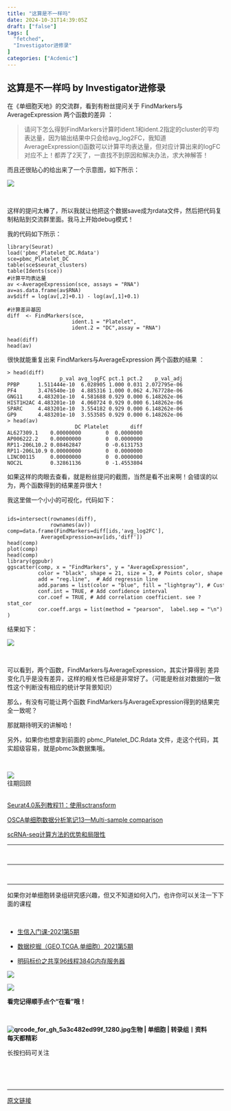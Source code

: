 ```yaml
---
title: "这算是不一样吗"
date: 2024-10-31T14:39:05Z
draft: ["false"]
tags: [
  "fetched",
  "Investigator进修录"
]
categories: ["Acdemic"]
---
```

这算是不一样吗 by Investigator进修录
------
<div><section data-tool="mdnice编辑器" data-website="https://www.mdnice.com"><p data-tool="mdnice编辑器">在《单细胞天地》的交流群，看到有粉丝提问关于 FindMarkers与AverageExpression 两个函数的差异 ：</p><blockquote data-tool="mdnice编辑器"><p>请问下怎么得到FindMarkers计算时ident.1和ident.2指定的cluster的平均表达量，因为输出结果中只会给avg_log2FC，我知道AverageExpression()函数可以计算平均表达量，但对应计算出来的logFC对应不上！都弄了2天了，一直找不到原因和解决办法，求大神解答！</p></blockquote><p data-tool="mdnice编辑器">而且还很贴心的给出来了一个示意图，如下所示：</p><p><img data-galleryid="" data-ratio="0.4166666666666667" data-s="300,640" data-type="png" data-w="792" data-src="https://mmbiz.qpic.cn/mmbiz_png/siaia0BDGJdjQqEtM0pibiawGPk0FLpTpXhzYdprIictWIiaRicgVl8tibG3fT8U7MzKUicQ7S0iafeUwPbEFmu5KCARzMGA/640?wx_fmt=png" src="https://mmbiz.qpic.cn/mmbiz_png/siaia0BDGJdjQqEtM0pibiawGPk0FLpTpXhzYdprIictWIiaRicgVl8tibG3fT8U7MzKUicQ7S0iafeUwPbEFmu5KCARzMGA/640?wx_fmt=png"></p><figure data-tool="mdnice编辑器"><figcaption> </figcaption></figure><p data-tool="mdnice编辑器">这样的提问太棒了，所以我就让他把这个数据save成为rdata文件，然后把代码复制粘贴到交流群里面。我马上开始debug模式！</p><p data-tool="mdnice编辑器">我的代码如下所示：</p><pre data-tool="mdnice编辑器"><span></span><code><span>library</span>(Seurat)<br>load(<span>'pbmc_Platelet_DC.Rdata'</span>)<br>sce=pbmc_Platelet_DC<br>table(sce$seurat_clusters)<br>table(Idents(sce))<br><span>#计算平均表达量</span><br>av &lt;-AverageExpression(sce, assays = <span>"RNA"</span>) <br>av=as.data.frame(av$RNA)<br>av$diff = log(av[,<span>2</span>]+<span>0.1</span>) - log(av[,<span>1</span>]+<span>0.1</span>)<br><br><span>#计算差异基因</span><br>diff  &lt;- FindMarkers(sce,<br>                     ident.1 = <span>"Platelet"</span>, <br>                     ident.2 = <span>"DC"</span>,assay = <span>"RNA"</span>)<br><br>head(diff)<br>head(av)<br></code></pre><p data-tool="mdnice编辑器">很快就能重复出来 FindMarkers与AverageExpression 两个函数的结果 ：</p><pre data-tool="mdnice编辑器"><span></span><code>&gt; head(diff)<br>                 p_val avg_logFC pct.1 pct.2    p_val_adj<br>PPBP      1.511444e-10  6.028905 1.000 0.031 2.072795e-06<br>PF4       3.476540e-10  4.885316 1.000 0.062 4.767728e-06<br>GNG11     4.483201e-10  4.581688 0.929 0.000 6.148262e-06<br>HIST1H2AC 4.483201e-10  4.060724 0.929 0.000 6.148262e-06<br>SPARC     4.483201e-10  3.554182 0.929 0.000 6.148262e-06<br>GP9       4.483201e-10  3.553585 0.929 0.000 6.148262e-06<br>&gt; head(av)<br>                      DC Platelet       diff<br>AL627309.1    0.00000000        0  0.0000000<br>AP006222.2    0.00000000        0  0.0000000<br>RP11-206L10.2 0.08462847        0 -0.6131753<br>RP11-206L10.9 0.00000000        0  0.0000000<br>LINC00115     0.00000000        0  0.0000000<br>NOC2L         0.32861136        0 -1.4553804<br></code></pre><p data-tool="mdnice编辑器">如果这样的肉眼去查看，就是粉丝提问的截图，当然是看不出来啊！会错误的以为，两个函数得到的结果差异很大！</p><p data-tool="mdnice编辑器">我这里做一个小小的可视化，代码如下：</p><pre data-tool="mdnice编辑器"><span></span><code><br>ids=intersect(rownames(diff),<br>              rownames(av))<br>comp=data.frame(FindMarkers=diff[ids,<span>'avg_log2FC'</span>],<br>           AverageExpression=av[ids,<span>'diff'</span>])<br>head(comp)<br>plot(comp)<br>head(comp)<br><span>library</span>(ggpubr)<br>ggscatter(comp, x = <span>"FindMarkers"</span>, y = <span>"AverageExpression"</span>,<br>          color = <span>"black"</span>, shape = <span>21</span>, size = <span>3</span>, <span># Points color, shape and size</span><br>          add = <span>"reg.line"</span>,  <span># Add regressin line</span><br>          add.params = list(color = <span>"blue"</span>, fill = <span>"lightgray"</span>), <span># Customize reg. line</span><br>          conf.int = <span>TRUE</span>, <span># Add confidence interval</span><br>          cor.coef = <span>TRUE</span>, <span># Add correlation coefficient. see ?stat_cor</span><br>          cor.coeff.args = list(method = <span>"pearson"</span>,  label.sep = <span>"\n"</span>)<br>)<br></code></pre><p data-tool="mdnice编辑器">结果如下：</p><p><img data-galleryid="" data-ratio="0.65" data-s="300,640" data-type="png" data-w="820" data-src="https://mmbiz.qpic.cn/mmbiz_png/siaia0BDGJdjQqEtM0pibiawGPk0FLpTpXhz5AQu6xj8LHMBjnK552ibMpdh46j3hPice6nlLRMruvHiaxJhS9Qdfy3ibw/640?wx_fmt=png" src="https://mmbiz.qpic.cn/mmbiz_png/siaia0BDGJdjQqEtM0pibiawGPk0FLpTpXhz5AQu6xj8LHMBjnK552ibMpdh46j3hPice6nlLRMruvHiaxJhS9Qdfy3ibw/640?wx_fmt=png"></p><figure data-tool="mdnice编辑器"><figcaption> </figcaption></figure><p data-tool="mdnice编辑器">可以看到，两个函数，FindMarkers与AverageExpression，其实计算得到 差异变化几乎是没有差异，这样的相关性已经是非常好了。（可能是粉丝对数据的一致性这个判断没有相应的统计学背景知识）</p><p data-tool="mdnice编辑器">那么，有没有可能让两个函数 FindMarkers与AverageExpression得到的结果完全一致呢？</p><p data-tool="mdnice编辑器">那就期待明天的讲解哈！</p><p data-tool="mdnice编辑器">另外，如果你也想拿到前面的 pbmc_Platelet_DC.Rdata 文件，走这个代码，其实超级容易，就是pbmc3k数据集哦。</p><p><br></p><section data-style-type="5" data-tools="新媒体排版" data-id="2440476"><section><section><section><section><img data-ratio="0.9495798319327731" data-type="gif" data-w="119" data-width="100%" data-src="https://mmbiz.qpic.cn/mmbiz_gif/09gp6SvPE04j3m2v7Hr889icHUyibTOHs8YuUibicl7ibRD0ZwG5pDTjBluRreZvuib1o3BibvLkicYhnA4YW7dQsjn0cA/640?wx_fmt=gif" src="https://mmbiz.qpic.cn/mmbiz_gif/09gp6SvPE04j3m2v7Hr889icHUyibTOHs8YuUibicl7ibRD0ZwG5pDTjBluRreZvuib1o3BibvLkicYhnA4YW7dQsjn0cA/640?wx_fmt=gif"></section><section data-brushtype="text">往期回顾</section><section><br></section></section></section></section><section><section data-autoskip="1"><p><a target="_blank" href="http://mp.weixin.qq.com/s?__biz=MzI1Njk4ODE0MQ==&amp;mid=2247496614&amp;idx=1&amp;sn=6761831a1f5ee598ea20857de883ed94&amp;chksm=ea1cf524dd6b7c32c9db6f174cd7c12504d663fbfe0a5b2a241b8017eb900f16f27245d4f640&amp;scene=21#wechat_redirect" data-itemshowtype="0" tab="innerlink" data-linktype="2">Seurat4.0系列教程11：使用sctransform</a><br></p><p><a target="_blank" href="http://mp.weixin.qq.com/s?__biz=MzI1Njk4ODE0MQ==&amp;mid=2247496589&amp;idx=1&amp;sn=62661e8f6fe1f7ca77116170c367d710&amp;chksm=ea1cf50fdd6b7c19479c2853becde5b55b9887d8abe8c85dc879ad715bbbab2c72379563c4d4&amp;scene=21#wechat_redirect" data-itemshowtype="0" tab="innerlink" data-linktype="2">OSCA单细胞数据分析笔记13—Multi-sample comparison</a><br></p><p><a target="_blank" href="http://mp.weixin.qq.com/s?__biz=MzI1Njk4ODE0MQ==&amp;mid=2247496485&amp;idx=1&amp;sn=46686583722d6d63a62fb98e2cabf5e0&amp;chksm=ea1cf5a7dd6b7cb1dd0d69fbdb9c3dd69231167ab456d016edd674c921413de50834489d92b3&amp;scene=21#wechat_redirect" data-itemshowtype="0" tab="innerlink" data-linktype="2">scRNA-seq计算方法的优势和局限性</a><br></p></section></section><hr><p><br></p></section><section data-style-type="5" data-tools="新媒体排版" data-id="2440475"><hr><p><br></p><hr><section><p>如果你对单细胞转录组研究感兴趣，但又不知道如何入门，也许你可以关注一下下面的课程<span></span></p><p><br></p><ul><li><p><a target="_blank" href="http://mp.weixin.qq.com/s?__biz=MzAxMDkxODM1Ng==&amp;mid=2247504010&amp;idx=2&amp;sn=0a82d588dce7e8a24340f5f35d90b372&amp;chksm=9b4b9031ac3c19278a0a7a888cf51ee1bdbaf6d4f3695df4f101731cfd2dc385259613b9a474&amp;scene=21#wechat_redirect" data-itemshowtype="0" tab="innerlink" data-linktype="2" hasload="1">生信入门课-2021第5期</a></p></li><li><p><a target="_blank" href="http://mp.weixin.qq.com/s?__biz=MzAxMDkxODM1Ng==&amp;mid=2247504010&amp;idx=1&amp;sn=3839c684dde6f75684cb116984291986&amp;chksm=9b4b9031ac3c19270220e8846f3cd13a159ff4abbcda4ef2dbb9f16c2f6b045723b21f5cc051&amp;scene=21#wechat_redirect" data-itemshowtype="0" tab="innerlink" data-linktype="2" hasload="1">数据挖掘（GEO,TCGA,单细胞）2021第5期</a></p></li><li><p><a target="_blank" href="http://mp.weixin.qq.com/s?__biz=MzAxMDkxODM1Ng==&amp;mid=2247501667&amp;idx=2&amp;sn=b05cb7181f632a557f0d78c6f31160d3&amp;chksm=9b4b87d8ac3c0ece42e259d2c39948dd6a1227b6c392213cb4564ae6a9926a6735f871da941b&amp;scene=21#wechat_redirect" data-itemshowtype="11" tab="innerlink" data-linktype="2" hasload="1">明码标价之共享96线程384G内存服务器</a></p></li></ul><p><img data-ratio="1" data-type="gif" data-w="240" data-src="https://mmbiz.qpic.cn/mmbiz_gif/4TKeL1ZejtlKxOib5kmKX6ic6eX0w0WK5jvhtz9yBRsO3OI4yr6S5iaLNM7AbAeuPDHXMvDdur2DRz9wyiax4lEviag/640?wx_fmt=gif" src="https://mmbiz.qpic.cn/mmbiz_gif/4TKeL1ZejtlKxOib5kmKX6ic6eX0w0WK5jvhtz9yBRsO3OI4yr6S5iaLNM7AbAeuPDHXMvDdur2DRz9wyiax4lEviag/640?wx_fmt=gif"><br></p><p><img data-ratio="0.05278592375366569" data-type="jpeg" data-w="341" data-src="https://mmbiz.qpic.cn/mmbiz/4TKeL1Zejtlq03ZOSZiaTlic1MxgdKiaxTbOZ7ZSe0Xx1Ca8xF3L6Nyj1FYUajtYrSmRIHyZVSsAve0EAvEicZONpg/640?wx_fmt=jpeg" src="https://mmbiz.qpic.cn/mmbiz/4TKeL1Zejtlq03ZOSZiaTlic1MxgdKiaxTbOZ7ZSe0Xx1Ca8xF3L6Nyj1FYUajtYrSmRIHyZVSsAve0EAvEicZONpg/640?wx_fmt=jpeg"></p><p><strong><span>看完记得顺手点个</span></strong><span><strong><span>“在看”</span></strong></span><strong><span>哦！</span></strong></p></section><section><section data-width="38%"><section data-tools="135编辑器" data-id="93668"><section><section data-width="95%"><section><section data-width="61.8%"><section><section><section><p><br></p><span><strong data-burshtype="text"><img data-copyright="0" data-cropselx1="0" data-cropselx2="109" data-cropsely1="0" data-cropsely2="109" data-ratio="1" data-type="jpeg" data-w="258" title="qrcode_for_gh_5a3c482ed99f_1280.jpg" data-src="https://mmbiz.qpic.cn/mmbiz/siaia0BDGJdjRMGrkqo64BGKecYk4akuHpGHVQs7FeOpY7eWbIPGC1tRw5Tw0oEPmx053mR9FTVerWvhuZchIpZw/640?wx_fmt=jpeg" src="https://mmbiz.qpic.cn/mmbiz/siaia0BDGJdjRMGrkqo64BGKecYk4akuHpGHVQs7FeOpY7eWbIPGC1tRw5Tw0oEPmx053mR9FTVerWvhuZchIpZw/640?wx_fmt=jpeg"><strong data-burshtype="text">生物</strong><strong data-burshtype="text"> | 单细胞 | 转录组丨资料</strong></strong></span></section><section><span><strong data-burshtype="text">每天都精彩</strong></span></section></section></section><section><section><section><section><p><span>长按扫码可关注</span></p></section></section></section></section></section></section></section></section></section></section></section></section><p data-tool="mdnice编辑器"><br></p></section><p><br></p><p><mp-style-type data-value="10000"></mp-style-type></p></div>  
<hr>
<a href="https://mp.weixin.qq.com/s/6HOyWXblLI_-EGD2KEZX_Q",target="_blank" rel="noopener noreferrer">原文链接</a>
